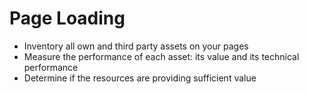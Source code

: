 # Page Loading

- Inventory all own and third party assets on your pages
- Measure the performance of each asset: its value and its technical performance
- Determine if the resources are providing sufficient value
